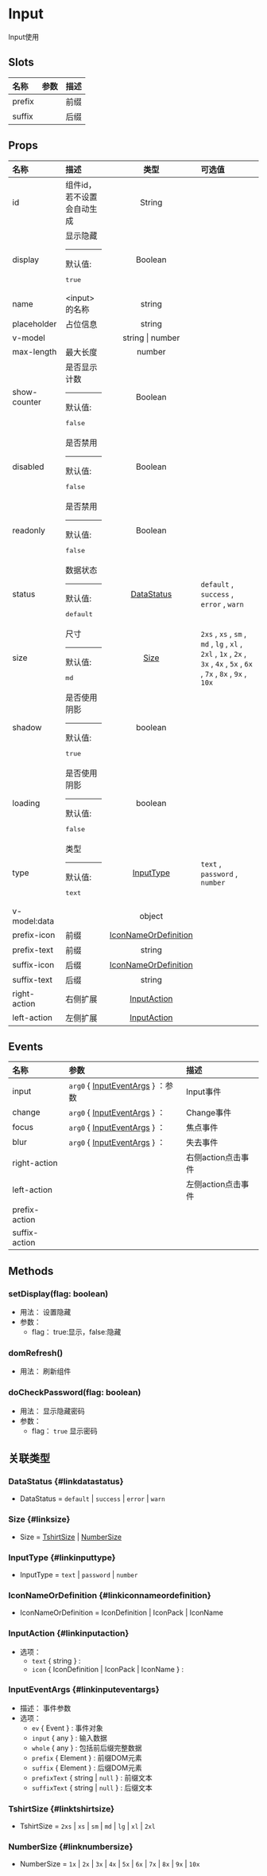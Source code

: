 # Input


Input使用

## Slots


<div class="slots">

| 名称   | 参数 | 描述 |
| :----- | :--- | :--- |
| prefix |      | 前缀 |
| suffix |      | 后缀 |

</div>



## Props


<div class="props">

| 名称         | 描述                                        |                        类型                       | 可选值                                                                                                                  |
| :----------- | :------------------------------------------ | :-----------------------------------------------: | :---------------------------------------------------------------------------------------------------------------------- |
| id           | 组件id，若不设置会自动生成                  |                       String                      |                                                                                                                         |
| display      | 显示隐藏<hr>默认值:<br><pre>true</pre>      |                      Boolean                      |                                                                                                                         |
| name         | &lt;input&gt;的名称                         |                       string                      |                                                                                                                         |
| placeholder  | 占位信息                                    |                       string                      |                                                                                                                         |
| v-model      |                                             |                  string \| number                 |                                                                                                                         |
| max-length   | 最大长度                                    |                       number                      |                                                                                                                         |
| show-counter | 是否显示计数<hr>默认值:<br><pre>false</pre> |                      Boolean                      |                                                                                                                         |
| disabled     | 是否禁用<hr>默认值:<br><pre>false</pre>     |                      Boolean                      |                                                                                                                         |
| readonly     | 是否禁用<hr>默认值:<br><pre>false</pre>     |                      Boolean                      |                                                                                                                         |
| status       | 数据状态<hr>默认值:<br><pre>default</pre>   |           [DataStatus](#linkdatastatus)           | `default` , `success` , `error` , `warn`                                                                                |
| size         | 尺寸<hr>默认值:<br><pre>md</pre>            |                 [Size](#linksize)                 | `2xs` , `xs` , `sm` , `md` , `lg` , `xl` , `2xl` , `1x` , `2x` , `3x` , `4x` , `5x` , `6x` , `7x` , `8x` , `9x` , `10x` |
| shadow       | 是否使用阴影<hr>默认值:<br><pre>true</pre>  |                      boolean                      |                                                                                                                         |
| loading      | 是否使用阴影<hr>默认值:<br><pre>false</pre> |                      boolean                      |                                                                                                                         |
| type         | 类型<hr>默认值:<br><pre>text</pre>          |            [InputType](#linkinputtype)            | `text` , `password` , `number`                                                                                          |
| v-model:data |                                             |                       object                      |                                                                                                                         |
| prefix-icon  | 前缀                                        | [IconNameOrDefinition](#linkiconnameordefinition) |                                                                                                                         |
| prefix-text  | 前缀                                        |                       string                      |                                                                                                                         |
| suffix-icon  | 后缀                                        | [IconNameOrDefinition](#linkiconnameordefinition) |                                                                                                                         |
| suffix-text  | 后缀                                        |                       string                      |                                                                                                                         |
| right-action | 右侧扩展                                    |          [InputAction](#linkinputaction)          |                                                                                                                         |
| left-action  | 左侧扩展                                    |          [InputAction](#linkinputaction)          |                                                                                                                         |

</div>



## Events


<div class="events">

| 名称          | 参数                                                    | 描述               |
| :------------ | :------------------------------------------------------ | :----------------- |
| input         | `arg0` { [InputEventArgs](#linkinputeventargs) } ：参数 | Input事件          |
| change        | `arg0` { [InputEventArgs](#linkinputeventargs) } ：     | Change事件         |
| focus         | `arg0` { [InputEventArgs](#linkinputeventargs) } ：     | 焦点事件           |
| blur          | `arg0` { [InputEventArgs](#linkinputeventargs) } ：     | 失去事件           |
| right-action  |                                                         | 右侧action点击事件 |
| left-action   |                                                         | 左侧action点击事件 |
| prefix-action |                                                         |                    |
| suffix-action |                                                         |                    |

</div>



## Methods

### setDisplay(flag: boolean)
- 用法： 设置隐藏
- 参数：
	 - flag： true:显示，false:隐藏

### domRefresh()
- 用法： 刷新组件













### doCheckPassword(flag: boolean)
- 用法： 显示隐藏密码
- 参数：
	 - flag： `true` 显示密码

## 关联类型



### DataStatus {#linkdatastatus}

- DataStatus = 	 `default` \| `success` \| `error` \| `warn`

### Size {#linksize}

- Size = 	 [TshirtSize](#linktshirtsize) \| [NumberSize](#linknumbersize)

### InputType {#linkinputtype}

- InputType = 	 `text` \| `password` \| `number`

### IconNameOrDefinition {#linkiconnameordefinition}

- IconNameOrDefinition = 	 IconDefinition \| IconPack \| IconName

### InputAction {#linkinputaction}

- 选项：
	 - `text` { string } : 
	 - `icon` { IconDefinition \| IconPack \| IconName } : 

### InputEventArgs {#linkinputeventargs}

- 描述： 事件参数
- 选项：
	 - `ev` { Event } : 事件对象
	 - `input` { any } : 输入数据
	 - `whole` { any } : 包括前后缀完整数据
	 - `prefix` { Element } : 前缀DOM元素
	 - `suffix` { Element } : 后缀DOM元素
	 - `prefixText` { string \| `null` } : 前缀文本
	 - `suffixText` { string \| `null` } : 后缀文本

### TshirtSize {#linktshirtsize}

- TshirtSize = 	 `2xs` \| `xs` \| `sm` \| `md` \| `lg` \| `xl` \| `2xl`

### NumberSize {#linknumbersize}

- NumberSize = 	 `1x` \| `2x` \| `3x` \| `4x` \| `5x` \| `6x` \| `7x` \| `8x` \| `9x` \| `10x`
